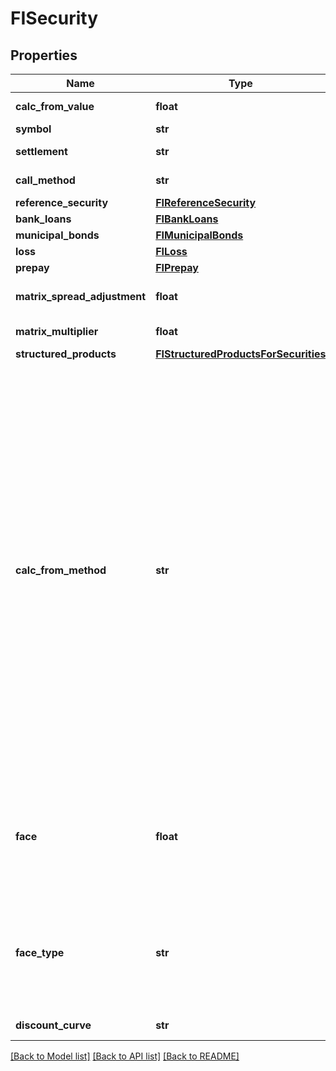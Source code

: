 # FISecurity


## Properties
Name | Type | Description | Notes
------------ | ------------- | ------------- | -------------
**calc_from_value** | **float** | Calculation from value | 
**symbol** | **str** | Symbol | 
**settlement** | **str** | Settlement date | [optional] 
**call_method** | **str** | Call Method | [optional] 
**reference_security** | [**FIReferenceSecurity**](FIReferenceSecurity.md) |  | [optional] 
**bank_loans** | [**FIBankLoans**](FIBankLoans.md) |  | [optional] 
**municipal_bonds** | [**FIMunicipalBonds**](FIMunicipalBonds.md) |  | [optional] 
**loss** | [**FILoss**](FILoss.md) |  | [optional] 
**prepay** | [**FIPrepay**](FIPrepay.md) |  | [optional] 
**matrix_spread_adjustment** | **float** | Matrix Spread Adjustment | [optional] 
**matrix_multiplier** | **float** | Matrix Multiplier | [optional] 
**structured_products** | [**FIStructuredProductsForSecurities**](FIStructuredProductsForSecurities.md) |  | [optional] 
**calc_from_method** | **str** | Calculation Method.  Methods : Active Spread, Actual Spread, Actual Spread To Worst Call, OAS, Price, Yield, Yield To No Call, Act/Act Yield To No Call, Bond Equivalent Yield,  Yield To Worst Call, Discount Yield, Discount Margin, Implied Volatility, Bullet Spread, Bullet Spread To Worst Call, Pricing Matrix | [optional] 
**face** | **float** | Face | [optional]  if omitted the server will use the default value of 1
**face_type** | **str** | Face type | [optional]  if omitted the server will use the default value of "Current"
**discount_curve** | **str** | Discount curve | [optional] 

[[Back to Model list]](../README.md#documentation-for-models) [[Back to API list]](../README.md#documentation-for-api-endpoints) [[Back to README]](../README.md)


